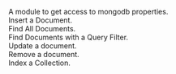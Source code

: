 A module to get access to mongodb properties.  
Insert a Document.  
Find All Documents.  
Find Documents with a Query Filter.  
Update a document.  
Remove a document.  
Index a Collection.  
